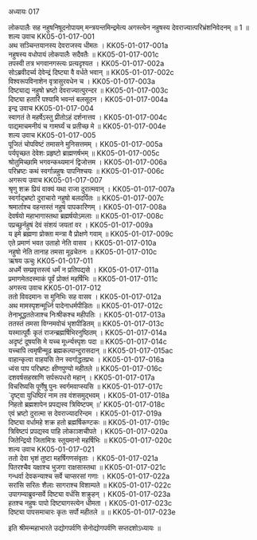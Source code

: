 अध्यायः 017

लोकपालैः सह नहुषनिषूदनोपायम् मन्त्रयन्तमिन्द्रमेत्य अगस्त्येन नहुषस्य देवराज्यात्परिभ्रंशनिवेदनम् ॥ 1 ॥
शल्य उवाच 	KK05-01-017-001  
अथ सञ्चिन्तयानस्य देवराजस्य धीमतः ।	KK05-01-017-001a  
नहुषस्य वधोपायं लोकपालैः सदैवतैः ॥	KK05-01-017-001c  
तपस्वी तत्र भगवानगस्त्यः प्रत्यदृश्यत ।	KK05-01-017-002a  
सोऽब्रवीदर्च्य देवेन्द्रं दिष्ट्या वै वर्धते भवान् ॥	KK05-01-017-002c  
विश्वरूपविनाशेन वृत्रासुरवधेन च ।	KK05-01-017-003a  
दिष्ट्याद्य नहुषो भ्रष्टो देवराज्यात्पुरन्दर ॥	KK05-01-017-003c  
दिष्ट्या हतारिं पश्यामि भवन्तं बलसूदन ।	KK05-01-017-004a  
इन्द्र उवाच 	KK05-01-017-004  
स्वागतं ते महर्षेऽस्तु प्रीतोऽहं दर्शनात्तव ।	KK05-01-017-004c  
पाद्यमाचमनीयं च गामर्घ्यं च प्रतीच्छ मे ॥	KK05-01-017-004e  
शल्य उवाच 	KK05-01-017-005  
पूजितं चोपविष्टं तमासने मुनिसत्तमम् ।	KK05-01-017-005a  
पर्यपृच्छत देवेशः प्रहृष्टो ब्राह्मणर्षभम् ॥	KK05-01-017-005c  
श्रोतुमिच्छामि भगवन्कथ्यमानं द्विजोत्तम ।	KK05-01-017-006a  
परिभ्रष्टः कथं स्वर्गान्नहुषः पापनिश्चयः ॥	KK05-01-017-006c  
अगस्त्य उवाच 	KK05-01-017-007  
श्रृणु शक्र प्रियं वाक्यं यथा राजा दुरात्मवान् ।	KK05-01-017-007a  
स्वर्गाद्भ्रष्टो दुराचारो नहुषो बलदर्पितः ॥	KK05-01-017-007c  
श्रमार्ताश्च वहन्तस्तं नहुषं पापकारिणम् ।	KK05-01-017-008a  
देवर्षयो महाभागास्तथा ब्रह्मर्षयोऽमलाः ॥	KK05-01-017-008c  
पप्रच्छुर्नहुषं देवं संशयं जयतां वर ।	KK05-01-017-009a  
य इमे ब्रह्मणा प्रोक्ता मन्त्रा वै प्रोक्षणे गवाम् ॥	KK05-01-017-009c  
एते प्रमाणं भवत उताहो नेति वासव ।	KK05-01-017-010a  
नहुषो नेति तानाह तमसा मूढचेतनः ॥	KK05-01-017-010c  
ऋषय ऊचुः 	KK05-01-017-011  
अधर्मे सम्प्रवृत्तस्त्वं धर्मं न प्रतिपद्यसे ।	KK05-01-017-011a  
प्रमाणमेतदस्माकं पूर्वं प्रोक्तं महर्षिभिः ॥	KK05-01-017-011c  
अगस्त्य उवाच 	KK05-01-017-012  
ततो विवदमानः स मुनिभिः सह वासव ।	KK05-01-017-012a  
अथ मामस्पृशन्मूर्ध्नि पादेनाधर्मपीडितः ॥	KK05-01-017-012c  
तेनाभूद्धततेजाश्च निःश्रीकश्च महीपतिः ।	KK05-01-017-013a  
ततस्तं तमसा विग्नमवोचं भृशपीडितम् ॥	KK05-01-017-013c  
यस्मात्पूर्वैः कृतं राजन्ब्रह्मर्षिभिरनुष्ठितम् ।	KK05-01-017-014a  
अदृष्टं दूषयसि मे यच्च मूर्ध्न्यस्पृशः पदा ॥	KK05-01-017-014c  
यच्चापि त्वमृषीन्मूढ ब्रह्मकल्पान्दुरासदान् ॥	KK05-01-017-015ac  
वाहान्कृत्वा वाहयसि तेन स्वर्गाद्धतप्रभः ।	KK05-01-017-016a  
ध्वंस पाप परिभ्रष्टः क्षीणपुण्यो महीतले ॥	KK05-01-017-016c  
दशवर्षसहस्राणि सर्परूपधरो महान् ।	KK05-01-017-017a  
विचरिष्यसि पूर्णेषु पुनः स्वर्गमवाप्स्यसि ॥	KK05-01-017-017c  
`दृष्ट्वा युधिष्ठिरं नाम तव वंशसमुद्भवम् ।	KK05-01-017-018a  
निहतो ब्रह्मशापेन प्रपद्यस्व त्रिविष्टपम् ॥'	KK05-01-017-018c  
एवं भ्रष्टो दुरात्मा स देवराज्यादरिन्दम ।	KK05-01-017-019a  
दिष्ट्या वर्धामहे शक्र हतो ब्रह्मर्षिकण्टकः ॥	KK05-01-017-019c  
त्रिविष्टपं प्रपद्यस्व पाहि लोकाञ्शचीपते ।	KK05-01-017-020a  
जितेन्द्रियो जितामित्रः स्तूयमानो महर्षिभिः ॥	KK05-01-017-020c  
शल्य उवाच 	KK05-01-017-021  
ततो देवा भृशं तुष्टा महर्षिगणसंवृताः ।	KK05-01-017-021a  
पितरश्चैव यक्षाश्च भुजगा राक्षसास्तथा ॥	KK05-01-017-021c  
गन्धर्वा देवकन्याश्च सर्वे चाप्सरसां गणाः ।	KK05-01-017-022a  
सरांसि सरितः शैलाः सागराश्च विशाम्पते ॥	KK05-01-017-022c  
उपागम्याब्रुवन्सर्वे दिष्ट्या वर्धसि शक्रुहन् ।	KK05-01-017-023a  
हतश्च नहुषः पापो दिष्ट्यागस्त्येन धीमता ।	KK05-01-017-023c  
दिष्ट्या पापसमाचारः कृतः सर्पो महीतले ॥ ॥	KK05-01-017-023e  

इति श्रीमन्महाभारते उद्योगपर्वणि सेनोद्योगपर्वणि सप्तदशोऽध्यायः ॥
